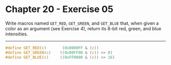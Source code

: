 # Chapter 20 - Exercise 05

Write macros named `GET_RED`, `GET_GREEN`, and `GET_BLUE` that, when given a
color as an argument (see Exercise 4), return its 8-bit red, green, and blue
intensities.


---

```C
#define GET_RED(c)       (0x0000FF & (c))
#define GET_GREEN(c)    ((0x00FF00 & (c)) >> 8)
#define GET_BLUE(c)     ((0xFF0000 & (c)) >> 16)
```

